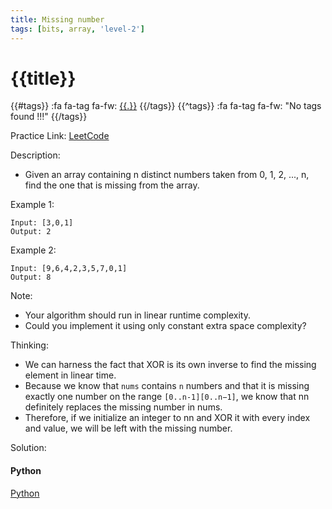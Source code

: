 ```yaml
---
title: Missing number
tags: [bits, array, 'level-2']
---
```


# {{title}}

{{#tags}}
:fa fa-tag fa-fw: [{{.}}]({{tagspath}}/{{.}})
{{/tags}}
{{^tags}}
:fa fa-tag fa-fw: "No tags found !!!"
{{/tags}}

Practice Link: [LeetCode](https://leetcode.com/problems/missing-number/)

Description:

- Given an array containing n distinct numbers taken from 0, 1, 2, ..., n, find the one that is missing from the array.

Example 1:

```text
Input: [3,0,1]
Output: 2
```

Example 2:

```text
Input: [9,6,4,2,3,5,7,0,1]
Output: 8
```

Note:

- Your algorithm should run in linear runtime complexity.
- Could you implement it using only constant extra space complexity?

Thinking:

- We can harness the fact that XOR is its own inverse to find the missing element in linear time.
- Because we know that `nums` contains `n` numbers and that it is missing exactly one number on the range `[0..n-1][0..n−1]`, we know that nn definitely replaces the missing number in nums.
- Therefore, if we initialize an integer to nn and XOR it with every index and value, we will be left with the missing number.

Solution:

<!-- tabs:start -->
#### **Python**

[Python](../pycode/binary/missing-number.py ':include :type=code')
<!-- tabs:end -->
